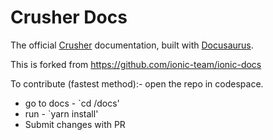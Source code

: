 # Crusher Docs

The official [Crusher](https://crusher.dev) documentation, built with [Docusaurus](https://docusaurus.io/).

This is forked from  https://github.com/ionic-team/ionic-docs

To contribute (fastest method):- open the repo in codespace. 
- go to docs - `cd /docs'
- run - `yarn install'
- Submit changes with PR

